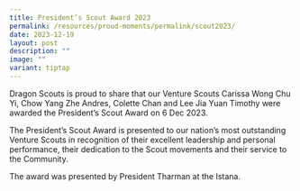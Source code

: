 ```yaml
---
title: President’s Scout Award 2023
permalink: /resources/proud-moments/permalink/scout2023/
date: 2023-12-19
layout: post
description: ""
image: ""
variant: tiptap
---
```

<p>Dragon Scouts is proud to share that our Venture Scouts Carissa Wong Chu Yi, Chow Yang Zhe Andres, Colette Chan and Lee Jia Yuan Timothy were awarded the President’s Scout Award on 6 Dec 2023.</p><p>The President’s Scout Award is presented to our nation’s most outstanding Venture Scouts in recognition of their excellent leadership and personal performance, their dedication to the Scout movements and their service to the Community.</p><p>The award was presented by President Tharman at the Istana.</p><p></p><p></p>